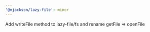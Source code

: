 ```yaml
---
'@mjackson/lazy-file': minor
---
```


Add writeFile method to lazy-file/fs and rename getFile => openFile

